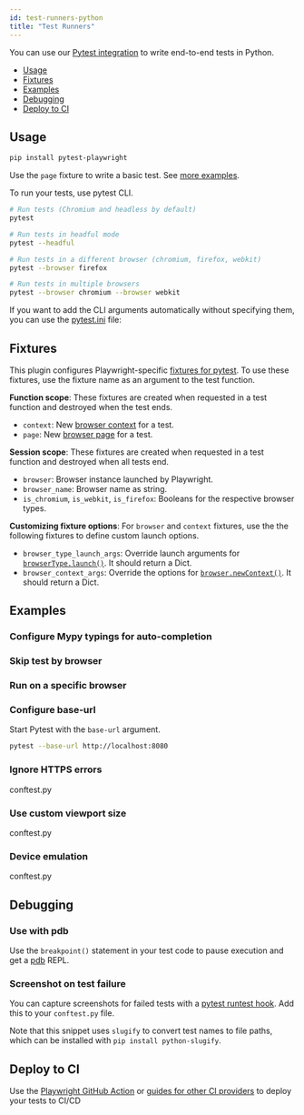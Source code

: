 ```yaml
---
id: test-runners-python
title: "Test Runners"
---
```


You can use our [Pytest integration](https://github.com/microsoft/playwright-pytest) to write end-to-end tests in Python.

- [Usage](#usage)
- [Fixtures](#fixtures)
- [Examples](#examples)
- [Debugging](#debugging)
- [Deploy to CI](#deploy-to-ci)

## Usage

```sh
pip install pytest-playwright
```

Use the `page` fixture to write a basic test. See [more examples](#examples).

To run your tests, use pytest CLI.

```sh
# Run tests (Chromium and headless by default)
pytest

# Run tests in headful mode
pytest --headful

# Run tests in a different browser (chromium, firefox, webkit)
pytest --browser firefox

# Run tests in multiple browsers
pytest --browser chromium --browser webkit
```

If you want to add the CLI arguments automatically without specifying them, you can use the [pytest.ini](https://docs.pytest.org/en/stable/reference.html#ini-options-ref) file:

## Fixtures

This plugin configures Playwright-specific [fixtures for pytest](https://docs.pytest.org/en/latest/fixture.html). To use these fixtures, use the fixture name as an argument to the test function.

**Function scope**: These fixtures are created when requested in a test function and destroyed when the test ends.
- `context`: New [browser context](https://playwright.dev/#path=docs%2Fcore-concepts.md&q=browser-contexts) for a test.
- `page`: New [browser page](https://playwright.dev/#path=docs%2Fcore-concepts.md&q=pages-and-frames) for a test.

**Session scope**: These fixtures are created when requested in a test function and destroyed when all tests end.
- `browser`: Browser instance launched by Playwright.
- `browser_name`: Browser name as string.
- `is_chromium`, `is_webkit`, `is_firefox`: Booleans for the respective browser types.

**Customizing fixture options**: For `browser` and `context` fixtures, use the the following fixtures to define custom launch options.
- `browser_type_launch_args`: Override launch arguments for [`browserType.launch()`](https://playwright.dev/#path=docs%2Fapi.md&q=browsertypelaunchoptions). It should return a Dict.
- `browser_context_args`: Override the options for [`browser.newContext()`](https://playwright.dev/#path=docs%2Fapi.md&q=browsernewcontextoptions). It should return a Dict.

## Examples

### Configure Mypy typings for auto-completion

### Skip test by browser

### Run on a specific browser

### Configure base-url

Start Pytest with the `base-url` argument.

```sh
pytest --base-url http://localhost:8080
```

### Ignore HTTPS errors

conftest.py

### Use custom viewport size

conftest.py

### Device emulation

conftest.py

## Debugging

### Use with pdb

Use the `breakpoint()` statement in your test code to pause execution and get a [pdb](https://docs.python.org/3/library/pdb.html) REPL.

### Screenshot on test failure

You can capture screenshots for failed tests with a [pytest runtest hook](https://docs.pytest.org/en/6.1.0/reference.html?highlight=pytest_runtest_makereport#test-running-runtest-hooks). Add this to your `conftest.py` file.

Note that this snippet uses `slugify` to convert test names to file paths, which can be installed with `pip install python-slugify`.

## Deploy to CI

Use the [Playwright GitHub Action](https://github.com/microsoft/playwright-github-action) or [guides for other CI providers](https://playwright.dev/#path=docs%2Fci.md&q=) to deploy your tests to CI/CD

[Accessibility]: ./api/class-accessibility.md "Accessibility"
[Browser]: ./api/class-browser.md "Browser"
[BrowserContext]: ./api/class-browsercontext.md "BrowserContext"
[BrowserType]: ./api/class-browsertype.md "BrowserType"
[CDPSession]: ./api/class-cdpsession.md "CDPSession"
[ChromiumBrowserContext]: ./api/class-chromiumbrowsercontext.md "ChromiumBrowserContext"
[ConsoleMessage]: ./api/class-consolemessage.md "ConsoleMessage"
[Dialog]: ./api/class-dialog.md "Dialog"
[Download]: ./api/class-download.md "Download"
[ElementHandle]: ./api/class-elementhandle.md "ElementHandle"
[FileChooser]: ./api/class-filechooser.md "FileChooser"
[Frame]: ./api/class-frame.md "Frame"
[JSHandle]: ./api/class-jshandle.md "JSHandle"
[Keyboard]: ./api/class-keyboard.md "Keyboard"
[Mouse]: ./api/class-mouse.md "Mouse"
[Page]: ./api/class-page.md "Page"
[Playwright]: ./api/class-playwright.md "Playwright"
[Request]: ./api/class-request.md "Request"
[Response]: ./api/class-response.md "Response"
[Route]: ./api/class-route.md "Route"
[Selectors]: ./api/class-selectors.md "Selectors"
[TimeoutError]: ./api/class-timeouterror.md "TimeoutError"
[Touchscreen]: ./api/class-touchscreen.md "Touchscreen"
[Video]: ./api/class-video.md "Video"
[WebSocket]: ./api/class-websocket.md "WebSocket"
[Worker]: ./api/class-worker.md "Worker"
[Element]: https://developer.mozilla.org/en-US/docs/Web/API/element "Element"
[Evaluation Argument]: ./core-concepts.md#evaluationargument "Evaluation Argument"
[Promise]: https://developer.mozilla.org/en-US/docs/Web/JavaScript/Reference/Global_Objects/Promise "Promise"
[iterator]: https://developer.mozilla.org/en-US/docs/Web/JavaScript/Reference/Iteration_protocols "Iterator"
[origin]: https://developer.mozilla.org/en-US/docs/Glossary/Origin "Origin"
[selector]: https://developer.mozilla.org/en-US/docs/Web/CSS/CSS_Selectors "selector"
[Serializable]: https://developer.mozilla.org/en-US/docs/Web/JavaScript/Reference/Global_Objects/JSON/stringify#Description "Serializable"
[UIEvent.detail]: https://developer.mozilla.org/en-US/docs/Web/API/UIEvent/detail "UIEvent.detail"
[UnixTime]: https://en.wikipedia.org/wiki/Unix_time "Unix Time"
[xpath]: https://developer.mozilla.org/en-US/docs/Web/XPath "xpath"

[Any]: https://docs.python.org/3/library/typing.html#typing.Any "Any"
[bool]: https://docs.python.org/3/library/stdtypes.html "bool"
[Callable]: https://docs.python.org/3/library/typing.html#typing.Callable "Callable"
[EventContextManager]: https://docs.python.org/3/reference/datamodel.html#context-managers "Event context manager"
[Dict]: https://docs.python.org/3/library/typing.html#typing.Dict "Dict"
[float]: https://docs.python.org/3/library/stdtypes.html#numeric-types-int-float-complex "float"
[int]: https://docs.python.org/3/library/stdtypes.html#numeric-types-int-float-complex "int"
[List]: https://docs.python.org/3/library/typing.html#typing.List "List"
[NoneType]: https://docs.python.org/3/library/constants.html#None "None"
[pathlib.Path]: https://realpython.com/python-pathlib/ "pathlib.Path"
[str]: https://docs.python.org/3/library/stdtypes.html#text-sequence-type-str "str"
[Union]: https://docs.python.org/3/library/typing.html#typing.Union "Union"